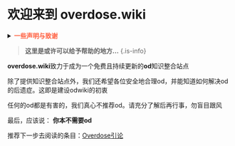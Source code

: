 # 欢迎来到 overdose.wiki
<details>
    <summary> <span style="font-weight: bold;"> <font color=#FF5F3F> 一些声明与致谢 </font> </span> </summary>

> 接到紧急投诉，在此声明立场：
> 本网站规避一切政治要素；**本网站拒绝，拒绝宣传药物滥用**；关于本网站的目的，现在是2024.02.14.13:18，截止目前参与编写的多名编写者之目的均为**减害**，因此本网站的目的是为了**减害**
{.is-warning}

> 本站点不讨论以下内容：
>    
> 跨性别相关（以HRT举例说明不算）
>    
> 自杀术相关（说明致死情况不算）
>    
> 政治相关（规避一切政治要素，对一些在讲述过程中无法避开的，会使用概括性词汇进行描述）
        
> 现在是2024.02.11.15:11，odwiki正处于起步阶段。可能，部分资料并不齐全，甚至还有错误。欢迎各位热心地加入我们，odwiki的发展做出贡献
> 　
> 此站点在编写过程中，参考了诸多资料，在此一并致谢 
    
</details>

> **这里是或许可以给予帮助的地方...**
{.is-info}



**overdose.wiki**致力于成为一个免费且持续更新的**od**知识整合站点
  
除了提供知识整合站点外，我们还希望各位安全地合理od，并能知道如何解决od的后遗症。这即是建设odwiki的初衷

任何的od都是有害的，我们真心不推荐od。请充分了解后再行事，勿盲目跟风
  
最后，应该说： **你本不需要od** 
  
推荐下一步去阅读的条目：[Overdose引论](/zh/Overdose引论)



  
<div style='display: none'>
原文“任何的od都是有害的。我们真心不推荐od。请不要盲目跟风，并了解之后再去做。处境艰难需要找人倾诉时，不妨寻求真正的帮助，到那时，那帮助能解决你的困境。”。波奇认为，绝大部分人并不能找到真正的帮助，在这种集体习得性无助之后，写入这种话反而会起反作用，让人认为“没有能解决我的问题，我还是继续去od吧”。故删除
</div>
